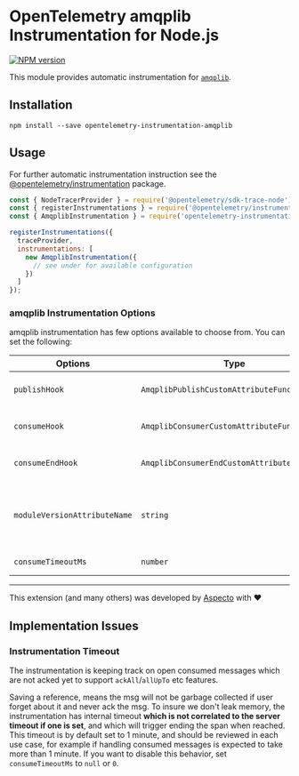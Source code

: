 # OpenTelemetry amqplib Instrumentation for Node.js
[![NPM version](https://img.shields.io/npm/v/opentelemetry-instrumentation-amqplib.svg)](https://www.npmjs.com/package/opentelemetry-instrumentation-amqplib)

This module provides automatic instrumentation for [`amqplib`](https://github.com/squaremo/amqp.node).

## Installation

```
npm install --save opentelemetry-instrumentation-amqplib
```

## Usage
For further automatic instrumentation instruction see the [@opentelemetry/instrumentation](https://github.com/open-telemetry/opentelemetry-js/tree/main/packages/opentelemetry-instrumentation) package.

```js
const { NodeTracerProvider } = require('@opentelemetry/sdk-trace-node');
const { registerInstrumentations } = require('@opentelemetry/instrumentation');
const { AmqplibInstrumentation } = require('opentelemetry-instrumentation-amqplib');

registerInstrumentations({
  traceProvider,
  instrumentations: [
    new AmqplibInstrumentation({
      // see under for available configuration
    })
  ]
});
```

### amqplib Instrumentation Options

amqplib instrumentation has few options available to choose from. You can set the following:

| Options        | Type                                   | Description                                                                                     |
| -------------- | -------------------------------------- | ----------------------------------------------------------------------------------------------- |
| `publishHook` | `AmqplibPublishCustomAttributeFunction` | hook for adding custom attributes before publish message is sent |
| `consumeHook` | `AmqplibConsumerCustomAttributeFunction` | hook for adding custom attributes before consumer message is processed |
| `consumeEndHook` | `AmqplibConsumerEndCustomAttributeFunction` | hook for adding custom attributes after consumer message is acked to server |
| `moduleVersionAttributeName` | `string` | If passed, a span attribute will be added to all spans with key of the provided `moduleVersionAttributeName` and value of the patched module version |
| `consumeTimeoutMs` | `number` | default is 1 minute. read [description below](#InstrumentationTimeout)|
---

This extension (and many others) was developed by [Aspecto](https://www.aspecto.io/) with ❤️

## Implementation Issues

### Instrumentation Timeout
The instrumentation is keeping track on open consumed messages which are not acked yet to support `ackAll`/`allUpTo` etc features.

Saving a reference, means the msg will not be garbage collected if user forget about it
and never ack the msg.
To insure we don't leak memory, the instrumentation has internal timeout **which is not
correlated to the server timeout if one is set**, and which will trigger ending the span when reached.
This timeout is by default set to 1 minute, and should be reviewed in each use case, for example if handling consumed messages is expected to take more than 1 minute.
If you want to disable this behavior, set `consumeTimeoutMs` to `null` or `0`.
